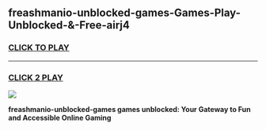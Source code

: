 
## freashmanio-unblocked-games-Games-Play-Unblocked-&-Free-airj4
<h3>
<a href="https://premium76.site?title=freashmanio-unblocked-games&ref=24A">CLICK TO PLAY</a></h3>
<hr>

<h3>
<a href="https://premium76.site?title=freashmanio-unblocked-games&ref=24A">CLICK 2 PLAY</a>
  
</h3>

<a href="https://premium76.site?title=freashmanio-unblocked-games&ref=24A"><img src="https://clearcache.store/games.png"></a>


**freashmanio-unblocked-games games unblocked: Your Gateway to Fun and Accessible Online Gaming**
